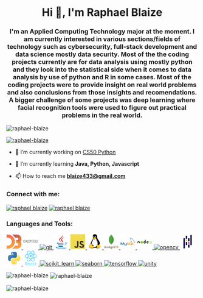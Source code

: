 <h1 align="center">Hi 👋, I'm Raphael Blaize</h1>
<h3 align="center">I'm an Applied Computing Technology major at the moment. I am currently interested in various sections/fields of technology such as cybersecurity, full-stack development and data science mostly data security. Most of the the coding projects currently are for data analysis using mostly python and they look into the statistical side when it comes to data analysis by use of python and R in some cases. Most of the coding projects were to provide insight on real world problems and also conclusions from those insights and recomendations. A bigger challenge of some projects was deep learning where facial recognition tools were used to figure out practical problems in the real world.</h3>

<p align="left"> <img src="https://komarev.com/ghpvc/?username=raphael-blaize&label=Profile%20views&color=0e75b6&style=flat" alt="raphael-blaize" /> </p>

<p align="left"> <a href="https://github.com/ryo-ma/github-profile-trophy"><img src="https://github-profile-trophy.vercel.app/?username=raphael-blaize" alt="raphael-blaize" /></a> </p>

- 🔭 I’m currently working on [CS50 Python](https://cs50.harvard.edu/python/2022/)

- 🌱 I’m currently learning **Java, Python, Javascript**

- 📫 How to reach me **blaize433@gmail.com**

<h3 align="left">Connect with me:</h3>
<p align="left">
<a href="https://linkedin.com/in/raphael blaize" target="blank"><img align="center" src="https://raw.githubusercontent.com/rahuldkjain/github-profile-readme-generator/master/src/images/icons/Social/linked-in-alt.svg" alt="raphael blaize" height="30" width="40" /></a>
<a href="https://stackoverflow.com/users/raphael blaize" target="blank"><img align="center" src="https://raw.githubusercontent.com/rahuldkjain/github-profile-readme-generator/master/src/images/icons/Social/stack-overflow.svg" alt="raphael blaize" height="30" width="40" /></a>
</p>


<h3 align="left">Languages and Tools:</h3>
<p align="left"> <a href="https://d3js.org/" target="_blank" rel="noreferrer"> <img src="https://raw.githubusercontent.com/devicons/devicon/master/icons/d3js/d3js-original.svg" alt="d3js" width="40" height="40"/> </a> <a href="https://expressjs.com" target="_blank" rel="noreferrer"> <img src="https://raw.githubusercontent.com/devicons/devicon/master/icons/express/express-original-wordmark.svg" alt="express" width="40" height="40"/> </a> <a href="https://git-scm.com/" target="_blank" rel="noreferrer"> <img src="https://www.vectorlogo.zone/logos/git-scm/git-scm-icon.svg" alt="git" width="40" height="40"/> </a> <a href="https://www.java.com" target="_blank" rel="noreferrer"> <img src="https://raw.githubusercontent.com/devicons/devicon/master/icons/java/java-original.svg" alt="java" width="40" height="40"/> </a> <a href="https://developer.mozilla.org/en-US/docs/Web/JavaScript" target="_blank" rel="noreferrer"> <img src="https://raw.githubusercontent.com/devicons/devicon/master/icons/javascript/javascript-original.svg" alt="javascript" width="40" height="40"/> </a> <a href="https://www.linux.org/" target="_blank" rel="noreferrer"> <img src="https://raw.githubusercontent.com/devicons/devicon/master/icons/linux/linux-original.svg" alt="linux" width="40" height="40"/> </a> <a href="https://www.mongodb.com/" target="_blank" rel="noreferrer"> <img src="https://raw.githubusercontent.com/devicons/devicon/master/icons/mongodb/mongodb-original-wordmark.svg" alt="mongodb" width="40" height="40"/> </a> <a href="https://www.mysql.com/" target="_blank" rel="noreferrer"> <img src="https://raw.githubusercontent.com/devicons/devicon/master/icons/mysql/mysql-original-wordmark.svg" alt="mysql" width="40" height="40"/> </a> <a href="https://nodejs.org" target="_blank" rel="noreferrer"> <img src="https://raw.githubusercontent.com/devicons/devicon/master/icons/nodejs/nodejs-original-wordmark.svg" alt="nodejs" width="40" height="40"/> </a> <a href="https://opencv.org/" target="_blank" rel="noreferrer"> <img src="https://www.vectorlogo.zone/logos/opencv/opencv-icon.svg" alt="opencv" width="40" height="40"/> </a> <a href="https://pandas.pydata.org/" target="_blank" rel="noreferrer"> <img src="https://raw.githubusercontent.com/devicons/devicon/2ae2a900d2f041da66e950e4d48052658d850630/icons/pandas/pandas-original.svg" alt="pandas" width="40" height="40"/> </a> <a href="https://www.python.org" target="_blank" rel="noreferrer"> <img src="https://raw.githubusercontent.com/devicons/devicon/master/icons/python/python-original.svg" alt="python" width="40" height="40"/> </a> <a href="https://reactjs.org/" target="_blank" rel="noreferrer"> <img src="https://raw.githubusercontent.com/devicons/devicon/master/icons/react/react-original-wordmark.svg" alt="react" width="40" height="40"/> </a> <a href="https://scikit-learn.org/" target="_blank" rel="noreferrer"> <img src="https://upload.wikimedia.org/wikipedia/commons/0/05/Scikit_learn_logo_small.svg" alt="scikit_learn" width="40" height="40"/> </a> <a href="https://seaborn.pydata.org/" target="_blank" rel="noreferrer"> <img src="https://seaborn.pydata.org/_images/logo-mark-lightbg.svg" alt="seaborn" width="40" height="40"/> </a> <a href="https://www.tensorflow.org" target="_blank" rel="noreferrer"> <img src="https://www.vectorlogo.zone/logos/tensorflow/tensorflow-icon.svg" alt="tensorflow" width="40" height="40"/> </a> <a href="https://unity.com/" target="_blank" rel="noreferrer"> <img src="https://www.vectorlogo.zone/logos/unity3d/unity3d-icon.svg" alt="unity" width="40" height="40"/> </a> </p>


<p><img align="left" src="https://github-readme-stats.vercel.app/api/top-langs?username=raphael-blaize&show_icons=true&locale=en&layout=compact" alt="raphael-blaize" /></p>

<p>&nbsp;<img align="center" src="https://github-readme-stats.vercel.app/api?username=raphael-blaize&show_icons=true&locale=en" alt="raphael-blaize" /></p>

<p><img align="center" src="https://github-readme-streak-stats.herokuapp.com/?user=raphael-blaize&" alt="raphael-blaize" /></p>
 







<!---
Raphael-Blaize/Raphael-Blaize is a ✨ special ✨ repository because its `README.md` (this file) appears on your GitHub profile.
You can click the Preview link to take a look at your changes.
--->
